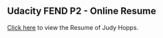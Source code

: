 ## Udacity FEND P2 - Online Resume

 [Click here](http://ankitasood.github.io/frontend-nanodegree-resume/) to view the Resume of Judy Hopps.
